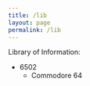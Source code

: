 ```yaml
---
title: /lib
layout: page
permalink: /lib
---
```


Library of Information:
 * 6502
   * Commodore 64

